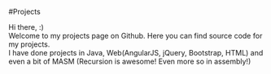 #Projects

Hi there, :) <br> Welcome to my projects page on Github. Here you can find source code for my projects. <br> 
I have done projects in Java, Web(AngularJS, jQuery, Bootstrap, HTML) and even a bit of MASM (Recursion is awesome! Even more so in assembly!) 
